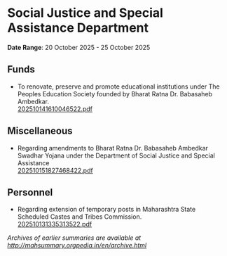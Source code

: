 # Social Justice and Special Assistance Department

**Date Range**: 20 October 2025 - 25 October 2025


## Funds
- To renovate, preserve and promote educational institutions under The Peoples Education Society founded by Bharat Ratna Dr. Babasaheb Ambedkar.\
  [202510141610046522.pdf](https://gr.maharashtra.gov.in/Site/Upload/Government%20Resolutions/English/202510141610046522.pdf)

## Miscellaneous
- Regarding amendments to Bharat Ratna Dr. Babasaheb Ambedkar Swadhar Yojana under the Department of Social Justice and Special Assistance\
  [202510151827468422.pdf](https://gr.maharashtra.gov.in/Site/Upload/Government%20Resolutions/English/202510151827468422.pdf)

## Personnel
- Regarding extension of temporary posts in Maharashtra State Scheduled Castes and Tribes Commission.\
  [202510131335313522.pdf](https://gr.maharashtra.gov.in/Site/Upload/Government%20Resolutions/English/202510131335313522....pdf)


*Archives of earlier summaries are available at http://mahsummary.orgpedia.in/en/archive.html*
